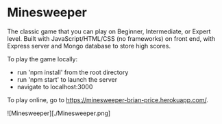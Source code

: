 # Minesweeper

The classic game that you can play on Beginner, Intermediate, or Expert level.  Built with JavaScript/HTML/CSS (no frameworks) on front end, with Express server and Mongo database to store high scores.

To play the game locally:
* run 'npm install' from the root directory
* run 'npm start' to launch the server
* navigate to localhost:3000

To play online, go to https://minesweeper-brian-price.herokuapp.com/.

![Minesweeper][./Minesweeper.png]